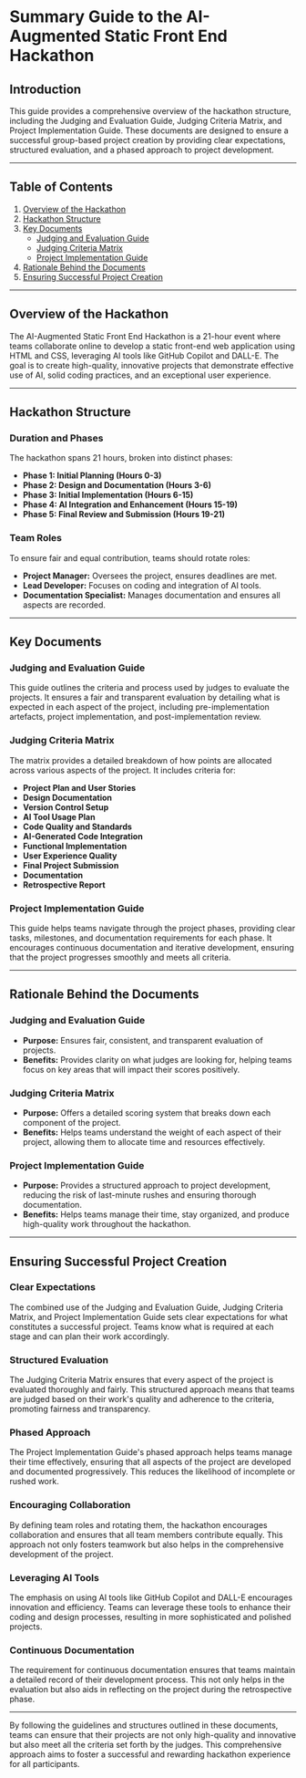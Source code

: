 # Summary Guide to the AI-Augmented Static Front End Hackathon

## Introduction

This guide provides a comprehensive overview of the hackathon structure, including the Judging and Evaluation Guide, Judging Criteria Matrix, and Project Implementation Guide. These documents are designed to ensure a successful group-based project creation by providing clear expectations, structured evaluation, and a phased approach to project development.

---

## Table of Contents
1. [Overview of the Hackathon](#overview-of-the-hackathon)
2. [Hackathon Structure](#hackathon-structure)
3. [Key Documents](#key-documents)
    - [Judging and Evaluation Guide](#judging-and-evaluation-guide)
    - [Judging Criteria Matrix](#judging-criteria-matrix)
    - [Project Implementation Guide](#project-implementation-guide)
4. [Rationale Behind the Documents](#rationale-behind-the-documents)
5. [Ensuring Successful Project Creation](#ensuring-successful-project-creation)

---

## Overview of the Hackathon

The AI-Augmented Static Front End Hackathon is a 21-hour event where teams collaborate online to develop a static front-end web application using HTML and CSS, leveraging AI tools like GitHub Copilot and DALL-E. The goal is to create high-quality, innovative projects that demonstrate effective use of AI, solid coding practices, and an exceptional user experience.

---

## Hackathon Structure

### Duration and Phases
The hackathon spans 21 hours, broken into distinct phases:
- **Phase 1: Initial Planning (Hours 0-3)**
- **Phase 2: Design and Documentation (Hours 3-6)**
- **Phase 3: Initial Implementation (Hours 6-15)**
- **Phase 4: AI Integration and Enhancement (Hours 15-19)**
- **Phase 5: Final Review and Submission (Hours 19-21)**

### Team Roles
To ensure fair and equal contribution, teams should rotate roles:
- **Project Manager:** Oversees the project, ensures deadlines are met.
- **Lead Developer:** Focuses on coding and integration of AI tools.
- **Documentation Specialist:** Manages documentation and ensures all aspects are recorded.

---

## Key Documents

### Judging and Evaluation Guide
This guide outlines the criteria and process used by judges to evaluate the projects. It ensures a fair and transparent evaluation by detailing what is expected in each aspect of the project, including pre-implementation artefacts, project implementation, and post-implementation review.

### Judging Criteria Matrix
The matrix provides a detailed breakdown of how points are allocated across various aspects of the project. It includes criteria for:
- **Project Plan and User Stories**
- **Design Documentation**
- **Version Control Setup**
- **AI Tool Usage Plan**
- **Code Quality and Standards**
- **AI-Generated Code Integration**
- **Functional Implementation**
- **User Experience Quality**
- **Final Project Submission**
- **Documentation**
- **Retrospective Report**

### Project Implementation Guide
This guide helps teams navigate through the project phases, providing clear tasks, milestones, and documentation requirements for each phase. It encourages continuous documentation and iterative development, ensuring that the project progresses smoothly and meets all criteria.

---

## Rationale Behind the Documents

### Judging and Evaluation Guide
- **Purpose:** Ensures fair, consistent, and transparent evaluation of projects.
- **Benefits:** Provides clarity on what judges are looking for, helping teams focus on key areas that will impact their scores positively.

### Judging Criteria Matrix
- **Purpose:** Offers a detailed scoring system that breaks down each component of the project.
- **Benefits:** Helps teams understand the weight of each aspect of their project, allowing them to allocate time and resources effectively.

### Project Implementation Guide
- **Purpose:** Provides a structured approach to project development, reducing the risk of last-minute rushes and ensuring thorough documentation.
- **Benefits:** Helps teams manage their time, stay organized, and produce high-quality work throughout the hackathon.

---

## Ensuring Successful Project Creation

### Clear Expectations
The combined use of the Judging and Evaluation Guide, Judging Criteria Matrix, and Project Implementation Guide sets clear expectations for what constitutes a successful project. Teams know what is required at each stage and can plan their work accordingly.

### Structured Evaluation
The Judging Criteria Matrix ensures that every aspect of the project is evaluated thoroughly and fairly. This structured approach means that teams are judged based on their work's quality and adherence to the criteria, promoting fairness and transparency.

### Phased Approach
The Project Implementation Guide's phased approach helps teams manage their time effectively, ensuring that all aspects of the project are developed and documented progressively. This reduces the likelihood of incomplete or rushed work.

### Encouraging Collaboration
By defining team roles and rotating them, the hackathon encourages collaboration and ensures that all team members contribute equally. This approach not only fosters teamwork but also helps in the comprehensive development of the project.

### Leveraging AI Tools
The emphasis on using AI tools like GitHub Copilot and DALL-E encourages innovation and efficiency. Teams can leverage these tools to enhance their coding and design processes, resulting in more sophisticated and polished projects.

### Continuous Documentation
The requirement for continuous documentation ensures that teams maintain a detailed record of their development process. This not only helps in the evaluation but also aids in reflecting on the project during the retrospective phase.

---

By following the guidelines and structures outlined in these documents, teams can ensure that their projects are not only high-quality and innovative but also meet all the criteria set forth by the judges. This comprehensive approach aims to foster a successful and rewarding hackathon experience for all participants.
